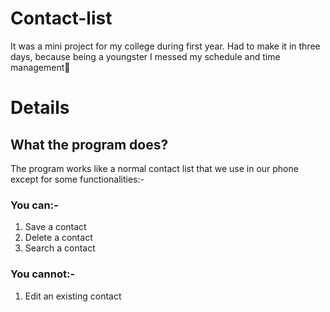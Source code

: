# Contact-list
It was a mini project for my college during first year. Had to make it in three days, because being a youngster I messed my schedule and time management🗿

# Details
## What the program does?
The program works like a normal contact list that we use in our phone except for some functionalities:- 
### You can:-
1. Save a contact
2. Delete a contact
3. Search a contact

### You cannot:- 
1. Edit an existing contact
